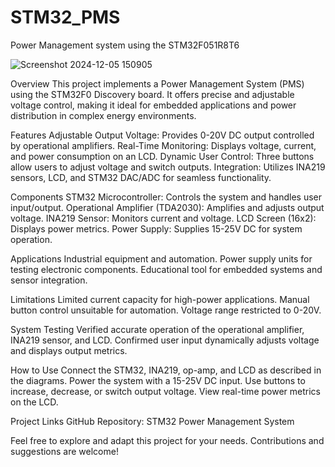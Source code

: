 # STM32_PMS
Power Management system using the STM32F051R8T6 


![Screenshot 2024-12-05 150905](https://github.com/user-attachments/assets/79768a01-0f9a-4baa-a5b6-354078e98681)


Overview
This project implements a Power Management System (PMS) using the STM32F0 Discovery board. It offers precise and adjustable voltage control, making it ideal for embedded applications and power distribution in complex energy environments.

Features
Adjustable Output Voltage: Provides 0-20V DC output controlled by operational amplifiers.
Real-Time Monitoring: Displays voltage, current, and power consumption on an LCD.
Dynamic User Control: Three buttons allow users to adjust voltage and switch outputs.
Integration: Utilizes INA219 sensors, LCD, and STM32 DAC/ADC for seamless functionality.

Components
STM32 Microcontroller: Controls the system and handles user input/output.
Operational Amplifier (TDA2030): Amplifies and adjusts output voltage.
INA219 Sensor: Monitors current and voltage.
LCD Screen (16x2): Displays power metrics.
Power Supply: Supplies 15-25V DC for system operation.

Applications
Industrial equipment and automation.
Power supply units for testing electronic components.
Educational tool for embedded systems and sensor integration.

Limitations
Limited current capacity for high-power applications.
Manual button control unsuitable for automation.
Voltage range restricted to 0-20V.

System Testing
Verified accurate operation of the operational amplifier, INA219 sensor, and LCD.
Confirmed user input dynamically adjusts voltage and displays output metrics.

How to Use
Connect the STM32, INA219, op-amp, and LCD as described in the diagrams.
Power the system with a 15-25V DC input.
Use buttons to increase, decrease, or switch output voltage.
View real-time power metrics on the LCD.

Project Links
GitHub Repository: STM32 Power Management System

Feel free to explore and adapt this project for your needs. Contributions and suggestions are welcome!

